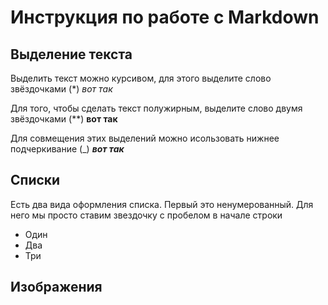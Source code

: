# Инструкция по работе с Markdown

## Выделение текста

Выделить текст можно курсивом, для этого выделите слово звёздочками (*) *вот так*

Для того, чтобы сделать текст полужирным, выделите слово двумя звёздочками (**) **вот так**

Для совмещения этих выделений можно исользовать нижнее подчеркивание (_) _**вот так**_

## Списки

Есть два вида оформления списка. Первый это ненумерованный. Для него мы просто ставим звездочку с пробелом в начале строки

* Один
* Два
* Три

## Изображения